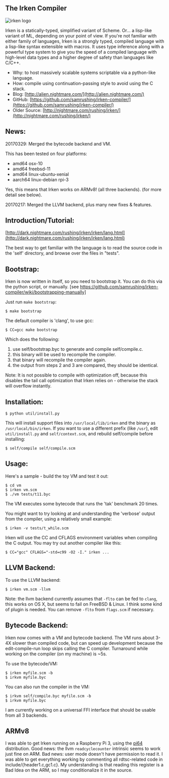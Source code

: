 The Irken Compiler
------------------

![irken logo](http://dark.nightmare.com/rushing/irken/irken/irken.svg "logo")

Irken is a statically-typed, simplified variant of Scheme.  Or... a
lisp-like variant of ML, depending on your point of view.  If you're
not familiar with either family of languages, Irken is a strongly
typed, compiled language with a lisp-like syntax extensible with
macros.  It uses type inference along with a powerful type system to
give you the speed of a compiled language with high-level data types
and a higher degree of safety than languages like C/C++.

* Why: to host massively scalable systems scriptable via a python-like language.
* How: compile using continuation-passing style to avoid using the C stack.
* Blog:         [http://alien.nightmare.com/](http://alien.nightmare.com/)
* GitHub:       [https://github.com/samrushing/irken-compiler/](https://github.com/samrushing/irken-compiler/)
* Older Source: [http://nightmare.com/rushing/irken/](http://nightmare.com/rushing/irken/)

News:
-----

20170329: Merged the bytecode backend and VM.

  This has been tested on four platforms: 

  * amd64 osx-10
  * amd64 freebsd-11
  * amd64 linux-ubuntu-xenial
  * aarch64 linux-debian rpi-3
    
Yes, this means that Irken works on ARMv8! (all three backends).
(for more detail see below).

20170217: Merged the LLVM backend, plus many new fixes & features.

Introduction/Tutorial:
----------------------

  [http://dark.nightmare.com/rushing/irken/irken/lang.html](http://dark.nightmare.com/rushing/irken/irken/lang.html)

The best way to get familiar with the language is to read the source code in
the 'self' directory, and browse over the files in "tests".

Bootstrap:
----------

Irken is now written in itself, so you need to bootstrap it.  You can do this
via the python script, or manually.
[see https://github.com/samrushing/irken-compiler/wiki/bootstrapping-manually]

Just run ``make bootstrap``:

    $ make bootstrap

The default compiler is 'clang', to use gcc:

    $ CC=gcc make bootstrap

Which does the following:

1. use self/bootstrap.byc to generate and compile self/compile.c.
2. this binary will be used to recompile the compiler.
3. that binary will recompile the compiler again.
4. the output from steps 2 and 3 are compared, they should be identical.

Note: It is not possible to compile with optimization off, because
this disables the tail call optimization that Irken relies on -
otherwise the stack will overflow instantly.

Installation:
-------------

    $ python util/install.py

This will install support files into `/usr/local/lib/irken` and the binary as `/usr/local/bin/irken`.
If you want to use a different prefix (like `/usr`), edit `util/install.py` and `self/context.scm`, and
rebuild self/compile before installing:

    $ self/compile self/compile.scm

Usage:
------

Here's a sample - build the toy VM and test it out:

    $ cd vm
    $ irken vm.scm
    $ ./vm tests/t11.byc

The VM executes some bytecode that runs the 'tak' benchmark 20 times.

You might want to try looking at and understanding the 'verbose' output from the compiler,
using a relatively small example:

    $ irken -v tests/t_while.scm

Irken will use the CC and CFLAGS environment variables when compiling the C output.  You may
try out another compiler like this:

    $ CC="gcc" CFLAGS="-std=c99 -O2 -I." irken ...

LLVM Backend:
-------------

To use the LLVM backend:

    $ irken vm.scm -llvm

Note: the llvm backend currently assumes that `-flto` can be fed to `clang`, this works
  on OS X, but seems to fail on FreeBSD & Linux.  I think some kind of plugin is needed.
  You can remove `-flto` from `flags.scm` if necessary.


Bytecode Backend:
-----------------

Irken now comes with a VM and bytecode backend.  The VM runs about
3-4X slower than compiled code, but can speed up development because
the edit-compile-run loop skips calling the C compiler.  Turnaround
while working on the compiler (on my machine) is ~5s.

To use the bytecode/VM:

    $ irken myfile.scm -b
    $ irkvm myfile.byc

You can also run the compiler in the VM:

    $ irkvm self/compile.byc myfile.scm -b
    $ irkvm myfile.byc

I am currently working on a universal FFI interface that should be
usable from all 3 backends.


ARMv8
-----

I was able to get Irken running on a Raspberry Pi 3, using
the [pi64](https://github.com/bamarni/pi64) distribution.  Good news:
the llvm `readcyclecounter` intrinsic seems to work just fine on ARM.
Bad news: user mode doesn't have permission to read it.  I was able to
get everything working by commenting all rdtsc-related code in
include/{header1.c,gc1.c}.  My understanding is that reading this
register is a Bad Idea on the ARM, so I may conditionalize it in the
source.
